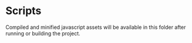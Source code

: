 # Scripts

Compiled and minified javascript assets will be available in this folder after running or building the project.
